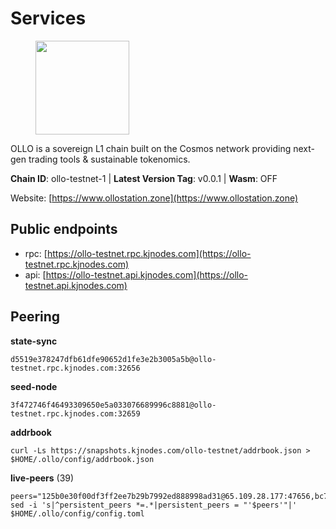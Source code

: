 # Services

<figure><img src="https://raw.githubusercontent.com/kj89/testnet_manuals/main/pingpub/logos/ollo.png" width="150" alt=""><figcaption></figcaption></figure>

OLLO is a sovereign L1 chain built on the Cosmos network providing  next-gen trading tools & sustainable tokenomics.

**Chain ID**: ollo-testnet-1 | **Latest Version Tag**: v0.0.1 | **Wasm**: OFF

Website: [https://www.ollostation.zone](https://www.ollostation.zone)


## Public endpoints

* rpc: [https://ollo-testnet.rpc.kjnodes.com](https://ollo-testnet.rpc.kjnodes.com)
* api: [https://ollo-testnet.api.kjnodes.com](https://ollo-testnet.api.kjnodes.com)

## Peering

**state-sync**

```
d5519e378247dfb61dfe90652d1fe3e2b3005a5b@ollo-testnet.rpc.kjnodes.com:32656
```

**seed-node**

```
3f472746f46493309650e5a033076689996c8881@ollo-testnet.rpc.kjnodes.com:32659
```

**addrbook**
```
curl -Ls https://snapshots.kjnodes.com/ollo-testnet/addrbook.json > $HOME/.ollo/config/addrbook.json
```

**live-peers** (39)
```
peers="125b0e30f00df3ff2ee7b29b7992ed888998ad31@65.109.28.177:47656,bc73e1f3bde267171309e723416690c9c7404881@142.132.199.236:27656,74e60a35557efc793edb10667c3fff979ccbf49f@141.95.204.81:26656,83c109aacea2db21f46f9c4c5dbb5a7cbc81e6e1@178.62.62.90:26656,c5ffaa34423e83bf2d63c8780ead6977a19fa64e@65.109.30.117:36656,7db2f25b3bceeb32769d20316d5f1567f0a4bb54@167.86.99.7:16656,d5519e378247dfb61dfe90652d1fe3e2b3005a5b@65.109.68.190:32656,2a8f0fada8b8b71b8154cf30ce44aebea1b5fe3d@146.59.116.136:26656,da8d3ca8e1c147f0037b1c43ad3de7174f5ec1b7@209.145.59.224:26656,d4696aba0fbb58a31b2736819ddecf699d787edb@38.242.159.61:26656,ad2b0a3dfdd52bb4de8624b6b378638815f8e64b@65.109.90.178:18156,5f2e17783db19bcf868b03a1ee0a6e2cc47df6d3@185.16.39.3:26656,46d6f338d845f2eabf046d8bbabdab70a7d94b18@89.179.33.100:26656,7dc63d58dccf6777206d5cdbc1ec1b9ba5221bd5@65.108.97.58:15656,69d2c02f413bea1376f5398646f0c2ce0f82d62e@141.94.73.93:26656,ed38d885d068a963b0bc3986bb69680c34757a40@135.181.83.157:26656,1f06a05a88b812f9e8147379a2bb82c8bab37e42@84.46.252.55:26656,a553ae4af55d127300dd707a46e715b47a82610a@65.21.131.215:26626,4df1895f1e1d76bc317ca2698a3fea6354eadd77@65.108.15.48:26656,958c8c3198edc57b70dd3206eb15d20e1da92bb8@185.197.195.242:36656,4b73754c2c10d523ffd43ca95d9cb6e0ad8204a4@5.189.148.147:26656,4da239f27366a2f0076163fc577afdc67d470a82@65.109.90.33:18156,4a1dce5e59374f85d45fdb49478658b03e3d2ef3@65.21.134.202:26626,3baa3ab28418101d74a75e859b7ac0777f671c1c@65.108.204.119:26116,ad204b3422acb2e9a364941e540c99203ec22c5c@212.23.222.93:26656,b1c40c092d4c889d14ac8db36621c114f811d797@65.109.92.241:22046,62ea32840aee3f7450089747d9b5c4a5b2110bb0@75.119.154.22:26656,ef8863e006ba8eaea3aa8b780b01b82b401d7bd9@84.46.252.45:56656,8c4a28db4a9f4a37725d504d6f87fb5e1aee0266@49.12.216.13:46656,67d27bdbc3c444c557d555164518d8f551a922c5@136.243.103.32:46656,43da48176665407ebbe40f809a0ec2c84ab0579e@65.109.24.121:26656,b731df187ce2b278b60bc3469e13c6bac278dcc9@167.235.139.212:26656,bc72012e61966b0a6201c9b3434d6812084512ff@185.250.37.162:26656,1cb68888ccf57fc37edd40908b5e8ea810c3a64d@84.46.246.109:15656,1f69116a8df9609fad30b41982508f7e1e30960d@38.242.152.16:32656,42beefd08b5f8580177d1506220db3a548090262@65.108.195.29:26116,90ad9622ac54023fe4ee9824d77b5d3e3c25c245@162.55.234.70:54956,084a8a6866edb7ed571e5b5f023be580e5673fee@95.165.89.222:24646,ade4d8bc8cbe014af6ebdf3cb7b1e9ad36f412c0@176.9.82.221:18156"
sed -i 's|^persistent_peers *=.*|persistent_peers = "'$peers'"|' $HOME/.ollo/config/config.toml
```
